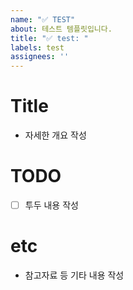 ```yaml
---
name: "✅ TEST"
about: 테스트 템플릿입니다.
title: "✅ test: "
labels: test
assignees: ''
---
```

# Title
- 자세한 개요 작성
# TODO
- [ ] 투두 내용 작성
# etc
- 참고자료 등 기타 내용 작성